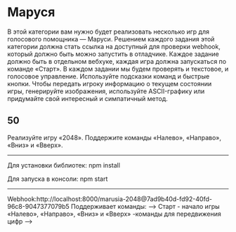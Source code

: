# Маруся
В этой категории вам нужно будет реализовать несколько игр для голосового помощника — Маруси. Решением каждого задания этой категории должна стать ссылка на доступный для проверки webhook, который должно быть можно запустить в отладчике. Каждое задание должно быть в отдельном вебхуке, каждая игра должна запускаться по команде «Старт». В каждом задании мы будем проверять и текстовое, и голосовое управление. Используйте подсказки команд и быстрые кнопки. Чтобы передать игроку информацию о текущем состоянии игры, генерируйте изображения, используйте ASCII-графику или придумайте свой интересный и симпатичный метод.

## 50
Реализуйте игру «2048». Поддержите команды «Налево», «Направо», «Вниз» и «Вверх».

---

Для установки библиотек:
npm install

Для запуска в консоли:
npm start

---
Webhook:http://localhost:8000/marusia-2048@7ad9b40d-fd92-40fd-96c8-9047377079b5
Поддерживает команды:
-->
Старт - начало игры
«Налево», «Направо», «Вниз» и «Вверх» -команды для передвижения цифр
-->
